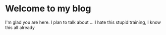 # Welcome to my blog

I'm glad you are here. I plan to talk about ...
I hate this stupid training, I know this all already
